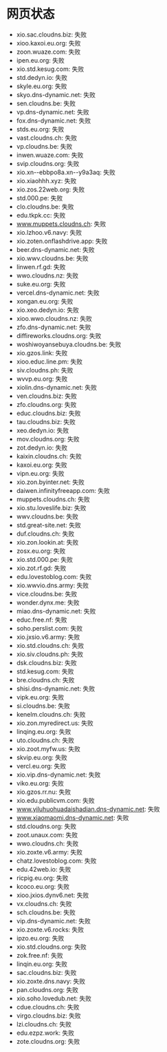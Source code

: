 # 网页状态
- xio.sac.cloudns.biz: 失败
- xioo.kaxoi.eu.org: 失败
- zoon.wuaze.com: 失败
- ipen.eu.org: 失败
- xio.std.kesug.com: 失败
- std.dedyn.io: 失败
- skyle.eu.org: 失败
- skyo.dns-dynamic.net: 失败
- sen.cloudns.be: 失败
- vp.dns-dynamic.net: 失败
- fox.dns-dynamic.net: 失败
- stds.eu.org: 失败
- vast.cloudns.ch: 失败
- vp.cloudns.be: 失败
- inwen.wuaze.com: 失败
- svip.cloudns.org: 失败
- xio.xn--ebbpo8a.xn--y9a3aq: 失败
- xio.xiaohhh.xyz: 失败
- xio.zos.22web.org: 失败
- std.000.pe: 失败
- clo.cloudns.be: 失败
- edu.tkpk.cc: 失败
- www.muppets.cloudns.ch: 失败
- xio.lzhoo.v6.navy: 失败
- xio.zoten.onflashdrive.app: 失败
- beer.dns-dynamic.net: 失败
- xio.wwv.cloudns.be: 失败
- linwen.rf.gd: 失败
- wwo.cloudns.nz: 失败
- suke.eu.org: 失败
- vercel.dns-dynamic.net: 失败
- xongan.eu.org: 失败
- xio.xeo.dedyn.io: 失败
- xioo.wwo.cloudns.nz: 失败
- zfo.dns-dynamic.net: 失败
- diffireworks.cloudns.org: 失败
- woshiwoyansebuya.cloudns.be: 失败
- xio.gzos.link: 失败
- xioo.educ.line.pm: 失败
- siv.cloudns.ph: 失败
- wvvp.eu.org: 失败
- xiolin.dns-dynamic.net: 失败
- ven.cloudns.biz: 失败
- zfo.cloudns.org: 失败
- educ.cloudns.biz: 失败
- tau.cloudns.biz: 失败
- xeo.dedyn.io: 失败
- mov.cloudns.org: 失败
- zot.dedyn.io: 失败
- kaixin.cloudns.ch: 失败
- kaxoi.eu.org: 失败
- vipn.eu.org: 失败
- xio.zon.byinter.net: 失败
- daiwen.infinityfreeapp.com: 失败
- muppets.cloudns.ch: 失败
- xio.stu.loveslife.biz: 失败
- wwv.cloudns.be: 失败
- std.great-site.net: 失败
- duf.cloudns.ch: 失败
- xio.zon.lookin.at: 失败
- zosx.eu.org: 失败
- xio.std.000.pe: 失败
- xio.zot.rf.gd: 失败
- edu.lovestoblog.com: 失败
- xio.wwvio.dns.army: 失败
- vice.cloudns.be: 失败
- wonder.dynx.me: 失败
- miao.dns-dynamic.net: 失败
- educ.free.nf: 失败
- soho.perslist.com: 失败
- xio.jxsio.v6.army: 失败
- xio.std.cloudns.ch: 失败
- xio.siv.cloudns.ph: 失败
- dsk.cloudns.biz: 失败
- std.kesug.com: 失败
- bre.cloudns.ch: 失败
- shisi.dns-dynamic.net: 失败
- vipk.eu.org: 失败
- si.cloudns.be: 失败
- kenelm.cloudns.ch: 失败
- xio.zon.myredirect.us: 失败
- linqing.eu.org: 失败
- uto.cloudns.ch: 失败
- xio.zoot.myfw.us: 失败
- skvip.eu.org: 失败
- vercl.eu.org: 失败
- xio.vip.dns-dynamic.net: 失败
- viko.eu.org: 失败
- xio.gzos.rr.nu: 失败
- xio.edu.publicvm.com: 失败
- www.yiluhuohuadaishadian.dns-dynamic.net: 失败
- www.xiaomaomi.dns-dynamic.net: 失败
- std.cloudns.org: 失败
- zoot.unaux.com: 失败
- wwo.cloudns.ch: 失败
- xio.zoxte.v6.army: 失败
- chatz.lovestoblog.com: 失败
- edu.42web.io: 失败
- ricpig.eu.org: 失败
- kcoco.eu.org: 失败
- xioo.jxios.dynv6.net: 失败
- vx.cloudns.ch: 失败
- sch.cloudns.be: 失败
- vip.dns-dynamic.net: 失败
- xio.zoxte.v6.rocks: 失败
- ipzo.eu.org: 失败
- xio.std.cloudns.org: 失败
- zok.free.nf: 失败
- linqin.eu.org: 失败
- sac.cloudns.biz: 失败
- xio.zoxte.dns.navy: 失败
- pan.cloudns.org: 失败
- xio.soho.lovedub.net: 失败
- cdue.cloudns.ch: 失败
- virgo.cloudns.biz: 失败
- lzi.cloudns.ch: 失败
- edu.ezpz.work: 失败
- zote.cloudns.org: 失败
